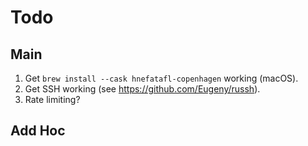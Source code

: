 # Todo

## Main

1. Get `brew install --cask hnefatafl-copenhagen` working (macOS).
2. Get SSH working (see <https://github.com/Eugeny/russh>).
3. Rate limiting?

## Add Hoc
